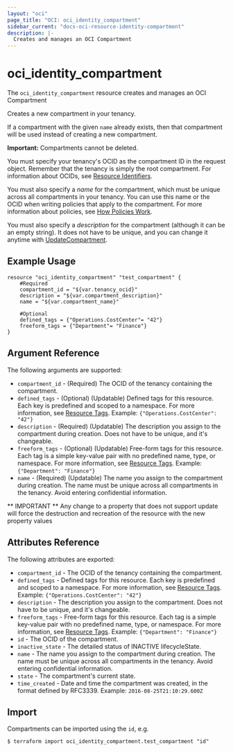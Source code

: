 ```yaml
---
layout: "oci"
page_title: "OCI: oci_identity_compartment"
sidebar_current: "docs-oci-resource-identity-compartment"
description: |-
  Creates and manages an OCI Compartment
---
```


# oci_identity_compartment
The `oci_identity_compartment` resource creates and manages an OCI Compartment

Creates a new compartment in your tenancy.

If a compartment with the given `name` already exists, then that compartment will be used instead of creating a new compartment.

**Important:** Compartments cannot be deleted.

You must specify your tenancy's OCID as the compartment ID in the request object. Remember that the tenancy
is simply the root compartment. For information about OCIDs, see
[Resource Identifiers](https://docs.us-phoenix-1.oraclecloud.com/Content/General/Concepts/identifiers.htm).

You must also specify a *name* for the compartment, which must be unique across all compartments in
your tenancy. You can use this name or the OCID when writing policies that apply
to the compartment. For more information about policies, see
[How Policies Work](https://docs.us-phoenix-1.oraclecloud.com/Content/Identity/Concepts/policies.htm).

You must also specify a *description* for the compartment (although it can be an empty string). It does
not have to be unique, and you can change it anytime with
[UpdateCompartment](https://docs.us-phoenix-1.oraclecloud.com/api/#/en/identity/20160918/Compartment/UpdateCompartment).


## Example Usage

```hcl
resource "oci_identity_compartment" "test_compartment" {
	#Required
	compartment_id = "${var.tenancy_ocid}"
	description = "${var.compartment_description}"
	name = "${var.compartment_name}"

	#Optional
	defined_tags = {"Operations.CostCenter"= "42"}
	freeform_tags = {"Department"= "Finance"}
}
```

## Argument Reference

The following arguments are supported:

* `compartment_id` - (Required) The OCID of the tenancy containing the compartment.
* `defined_tags` - (Optional) (Updatable) Defined tags for this resource. Each key is predefined and scoped to a namespace. For more information, see [Resource Tags](https://docs.us-phoenix-1.oraclecloud.com/Content/General/Concepts/resourcetags.htm). Example: `{"Operations.CostCenter": "42"}` 
* `description` - (Required) (Updatable) The description you assign to the compartment during creation. Does not have to be unique, and it's changeable. 
* `freeform_tags` - (Optional) (Updatable) Free-form tags for this resource. Each tag is a simple key-value pair with no predefined name, type, or namespace. For more information, see [Resource Tags](https://docs.us-phoenix-1.oraclecloud.com/Content/General/Concepts/resourcetags.htm). Example: `{"Department": "Finance"}` 
* `name` - (Required) (Updatable) The name you assign to the compartment during creation. The name must be unique across all compartments in the tenancy. Avoid entering confidential information. 


** IMPORTANT **
Any change to a property that does not support update will force the destruction and recreation of the resource with the new property values

## Attributes Reference

The following attributes are exported:

* `compartment_id` - The OCID of the tenancy containing the compartment.
* `defined_tags` - Defined tags for this resource. Each key is predefined and scoped to a namespace. For more information, see [Resource Tags](https://docs.us-phoenix-1.oraclecloud.com/Content/General/Concepts/resourcetags.htm). Example: `{"Operations.CostCenter": "42"}` 
* `description` - The description you assign to the compartment. Does not have to be unique, and it's changeable.
* `freeform_tags` - Free-form tags for this resource. Each tag is a simple key-value pair with no predefined name, type, or namespace. For more information, see [Resource Tags](https://docs.us-phoenix-1.oraclecloud.com/Content/General/Concepts/resourcetags.htm). Example: `{"Department": "Finance"}` 
* `id` - The OCID of the compartment.
* `inactive_state` - The detailed status of INACTIVE lifecycleState.
* `name` - The name you assign to the compartment during creation. The name must be unique across all compartments in the tenancy. Avoid entering confidential information. 
* `state` - The compartment's current state. 
* `time_created` - Date and time the compartment was created, in the format defined by RFC3339.  Example: `2016-08-25T21:10:29.600Z` 

## Import

Compartments can be imported using the `id`, e.g.

```
$ terraform import oci_identity_compartment.test_compartment "id"
```
